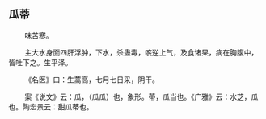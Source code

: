 ## 瓜蒂
<p>&emsp;&emsp;
味苦寒。
</p>
<p>&emsp;&emsp;
主大水身面四肝浮肿，下水，杀蛊毒，咳逆上气，及食诸果，病在胸腹中，皆吐下之。生平泽。
</p>
<p>&emsp;&emsp;
《名医》曰：生蒿高，七月七日采，阴干。
</p>
<p>&emsp;&emsp;
案《说文》云：瓜，（瓜瓜）也，象形。蒂，瓜当也。《广雅》云：水芝，瓜也。陶宏景云：甜瓜蒂也。
</p>
